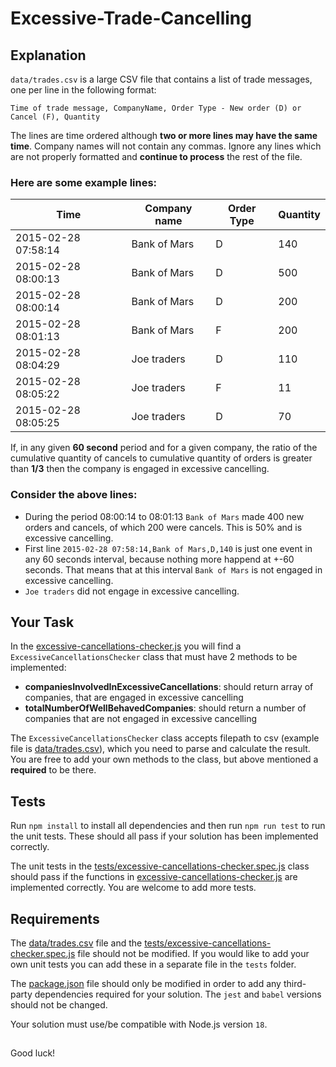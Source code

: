 # Excessive-Trade-Cancelling

## Explanation
`data/trades.csv` is a large CSV file that contains a list of trade messages, one per line in the following format:

`Time of trade message, CompanyName, Order Type - New order (D) or Cancel (F), Quantity`

The lines are time ordered although **two or more lines may have the same time**.
Company names will not contain any commas. Ignore any lines which are not properly formatted and **continue to process** the rest of the file.

### Here are some example lines: 

| Time | Company name | Order Type | Quantity |
| ----------- | ----------- | ----------- | ----------- |
| 2015-02-28 07:58:14 | Bank of Mars | D | 140 |
| 2015-02-28 08:00:13 | Bank of Mars | D | 500 |
| 2015-02-28 08:00:14 | Bank of Mars | D | 200 |
| 2015-02-28 08:01:13 | Bank of Mars | F | 200 |
| 2015-02-28 08:04:29 | Joe traders | D | 110 |
| 2015-02-28 08:05:22 | Joe traders | F | 11 |
| 2015-02-28 08:05:25 | Joe traders | D | 70 |

If, in any given **60 second** period and for a given company, the ratio of the cumulative quantity of cancels to cumulative quantity of orders is greater than **1/3** then the company is engaged in excessive cancelling.


### Consider the above lines:
- During the period 08:00:14 to 08:01:13 `Bank of Mars` made 400 new orders and cancels,
of which 200 were cancels. This is 50% and is excessive cancelling.
- First line `2015-02-28 07:58:14,Bank of Mars,D,140` is just one event in any 60 seconds interval, because nothing more happend at +-60 seconds.
That means that at this interval `Bank of Mars` is not engaged in excessive cancelling.
- `Joe traders` did not engage in excessive cancelling.

## Your Task

In the [excessive-cancellations-checker.js](excessive-cancellations-checker.js) you will find a `ExcessiveCancellationsChecker` class that must have 2 methods to be implemented:
- **companiesInvolvedInExcessiveCancellations**: should return array of companies, that are engaged in excessive cancelling
- **totalNumberOfWellBehavedCompanies**: should return a number of companies that are not engaged in excessive cancelling
  
The `ExcessiveCancellationsChecker` class accepts filepath to csv (example file is [data/trades.csv](data/trades.csv)), which you need to parse and calculate the result. You are free to add your own methods to the class, but above mentioned a **required** to be there.

## Tests
Run `npm install` to install all dependencies and then run `npm run test` to run the unit tests. These should all pass if your solution has been implemented correctly.

The unit tests in the [tests/excessive-cancellations-checker.spec.js](tests/excessive-cancellations-checker.spec.js) class should pass if the functions
in [excessive-cancellations-checker.js](excessive-cancellations-checker.js) are implemented correctly. You are welcome to add more tests.

## Requirements

The [data/trades.csv](data/trades.csv) file and the [tests/excessive-cancellations-checker.spec.js](tests/excessive-cancellations-checker.spec.js) file should not be modified. If you would like
to add your own unit tests you can add these in a separate file in the `tests` folder.

The [package.json](package.json) file should only be modified in order to add any third-party dependencies required for your solution. The `jest` and `babel` versions should not be changed.

Your solution must use/be compatible with Node.js version `18`.

##

Good luck!
